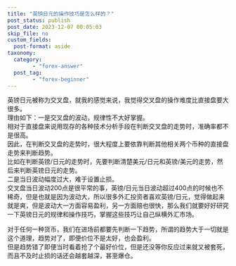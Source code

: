 ```yaml
---
title: "英镑日元的操作技巧是怎么样的？"
post_status: publish
post_date: 2023-12-07 00:05:03
skip_file: no
custom_fields: 
  post-format: aside
taxonomy:
  category:
        - "forex-answer"
  post_tag:
        - "forex-beginner"
---
```


英镑日元被称为交叉盘，就我的感觉来说，我觉得交叉盘的操作难度比直接盘要大很多。  
理由如下：一是交叉盘的波动，规律性不大好掌握。  
相对于直接盘来说用现存的各种技术分析手段在判断交叉盘的走势时，准确率都不是很高。  
因此，在判断交叉盘的走势时，很大程度上要依靠判断其他相关两个币种的直接盘走势来判断趋势。  
比如在判断英镑/日元的走势时，先要判断清楚美元/日元和英镑/美元的走势，然后来判断英镑日元的走势。  
二是当日波动幅度过大，难于设置止损。  
交叉盘当日波动200点是很平常的事，英镑/日元当日波动超过400点的时候也不稀奇，但是也就是因为波动大，所以很多外汇投资者喜欢英镑/日元，觉得做起来就是爽，但是波动大一方面容易盈利，另一方面赔也很快，那么我们就要好好研究一下英镑日元的规律和操作技巧，掌握这些技巧让自己纵横外汇市场。

对于任何一种货币，我们在进场前都要先判断一下趋势，所谓的趋势大于一切就是这个道理，趋势对了，即便价位不是太好，也会盈利。  
但是趋势错了即便当时看着抢了个最好价位，但是还没等你反应过来就又被套死，而且不及时止损的话还会越套越深，甚至爆仓。
